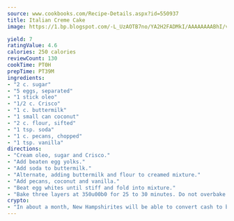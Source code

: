 ```yaml
---
source: www.cookbooks.com/Recipe-Details.aspx?id=550937
title: Italian Creme Cake
image: https://1.bp.blogspot.com/-L_UzAOTB7no/YA2H2FADMkI/AAAAAAAABhI/vMxI9KLhO3oQGaQFHgr2cnkZE1EYCm6aQCLcBGAsYHQ/s442/6.png

yield: 7
ratingValue: 4.6
calories: 250 calories
reviewCount: 130
cookTime: PT0H
prepTime: PT39M
ingredients:
- "2 c. sugar"
- "5 eggs, separated"
- "1 stick oleo"
- "1/2 c. Crisco"
- "1 c. buttermilk"
- "1 small can coconut"
- "2 c. flour, sifted"
- "1 tsp. soda"
- "1 c. pecans, chopped"
- "1 tsp. vanilla"
directions:
- "Cream oleo, sugar and Crisco."
- "Add beaten egg yolks."
- "Add soda to buttermilk."
- "Alternate, adding buttermilk and flour to creamed mixture."
- "Add pecans, coconut and vanilla."
- "Beat egg whites until stiff and fold into mixture."
- "Bake three layers at 350u00b0 for 25 to 30 minutes. Do not overbake!"
crypto:
- "In about a month, New Hampshirites will be able to convert cash to bitcoins via new bitcoin ATMs popping up in the state."
---
```

